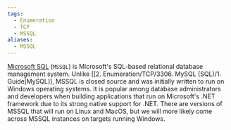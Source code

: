 ```yaml
---
tags:
  - Enumeration
  - TCP
  - MSSQL
aliases:
  - MSSQL
---
```

[Microsoft SQL](https://www.microsoft.com/en-us/sql-server/sql-server-2019) (`MSSQL`) is Microsoft's SQL-based relational database management system. Unlike [[2. Enumeration/TCP/3306. MySQL (SQL)/1. Guide|MySQL]], MSSQL is closed source and was initially written to run on Windows operating systems. It is popular among database administrators and developers when building applications that run on Microsoft's .NET framework due to its strong native support for .NET. There are versions of MSSQL that will run on Linux and MacOS, but we will more likely come across MSSQL instances on targets running Windows.
